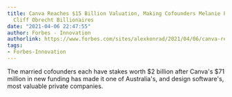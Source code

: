 ```yaml
---
title: Canva Reaches $15 Billion Valuation, Making Cofounders Melanie Perkins And
  Cliff Obrecht Billionaires
date: "2021-04-06 22:47:55"
author: Forbes - Innovation
authorlink: https://www.forbes.com/sites/alexkonrad/2021/04/06/canva-reaches-15-billion-valuation-making-cofounders-melanie-perkins-and-cliff-obrecht-billionaires/
tags:
- Forbes-Innovation
---
```

The married cofounders each have stakes worth $2 billion after Canva's $71 million in new funding has made it one of Australia's, and design software's, most valuable private companies.